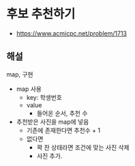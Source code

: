 # 후보 추천하기

- https://www.acmicpc.net/problem/1713

## 해설

map, 구현

- map 사용
  - key: 학생번호
  - value
    - 들어온 순서, 추천 수
- 추천받은 사진을 map에 넣음
  - 기존에 존재한다면 추천수 + 1
  - 없다면
    - 꽉 찬 상태라면 조건에 맞는 사진 삭제
    - 사진 추가.
